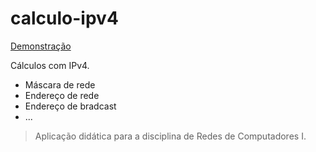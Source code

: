 # calculo-ipv4

[Demonstração](https://redes-mateuszanini.c9.io/calculo-ipv4/home/)

Cálculos com IPv4.
* Máscara de rede
* Endereço de rede
* Endereço de bradcast
* ...
> Aplicação didática para a disciplina de Redes de Computadores I.
